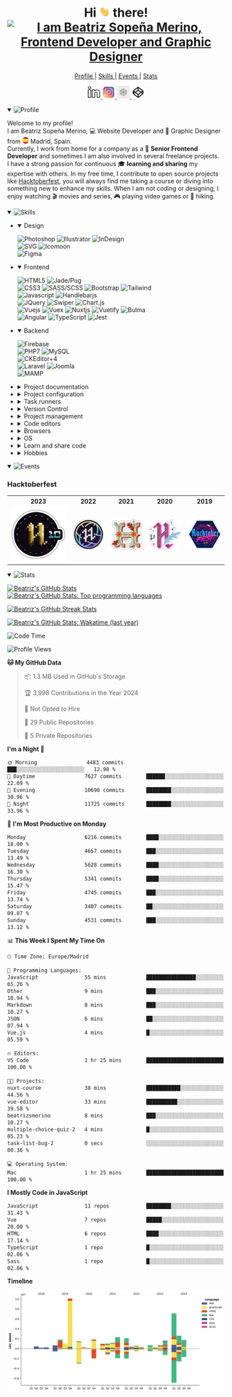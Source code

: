 <div align="center">
	<h1>
		<span>
			Hi <img src="./README/images/icons/hello-giphy.webp" width="25"> there!
		</span>
		<br>
		<span>
			<a href="https://git.io/typing-svg">
				<img src="https://readme-typing-svg.demolab.com?font=Fira+Code&pause=1000&color=00ADBB&center=true&vCenter=true&random=false&width=380&height=30&lines=Welcome+to+my+GitHub+profile+🏠;👩🏻‍💻+I'm+Beatriz+Sopeña+Merino;🖥️+Frontend+Developer;🎨+Graphic+Designer;Thank+you+🎊+for+visiting+me" alt="I am Beatriz Sopeña Merino, Frontend Developer and Graphic Designer" />
			</a>
		</span>
	</h1>
</div>

<nav>
	<p align="center">
		<a href="#profile">
			Profile
		</a>
		|
		<a href="#skills">
			Skills
		</a>
		|
		<a href="#events">
			Events
		</a>
		|
		<a href="#stats">
			Stats
		</a>
	</p>
	<p align="center">
    	<a href="https://www.linkedin.com/in/beatrizsmerino/">
    		<img src="./README/images/icons/linkedin.gif" alt="Beatriz`s Linkedin" width="30"/>
    	</a>
		<a href="https://www.instagram.com/beatrizsmerino/">
    		<img src="./README/images/icons/instagram.gif" alt="Beatriz`s Instagram" width="30"/>
    	</a>
		<a href="https://codesandbox.io/u/beatrizsmerino">
    		<img src="./README/images/icons/codesandbox-white.gif" alt="Beatriz`s CodeSandbox" width="30"/>
    	</a>
		<a href="https://codepen.io/beatrizsmerino/">
    		<img src="./README/images/icons/codepen-white.gif" alt="Beatriz`s Codepen" width="30"/>
    	</a>
    </p>
</nav>

<details id="profile" open="true">
	<summary>
		<img src="https://readme-typing-svg.demolab.com?font=Fira+Code&size=22&weight=600&pause=1000&color=00ADBB&vCenter=true&repeat=false&random=false&width=250&height=26&lines=👩‍💻_Profile" alt="Profile" />
	</summary>
	<div>
		<div>
			<p>
				Welcome to my profile!
				<br>
				I am Beatriz Sopeña Merino, 💻 Website Developer and 🎨 Graphic Designer from <img src="./README/images/icons/flag-es.svg" alt="Spain" width="15"> Madrid, Spain.
				<br>
				Currently, I work from home for a company as a 💼 <strong>Senior Frontend Developer</strong> and sometimes I am also involved in several freelance projects.
				<br>
				I have a strong passion for continuous 🎓 <strong>learning and sharing</strong> my expertise with others. In my free time, I contribute to open source projects like <a href="https://hacktoberfest.digitalocean.com/">Hacktoberfest</a>, you will always find me taking a course or diving into something new to enhance my skills. When I am not coding or designing, I enjoy watching 🎬 movies and series, 🎮 playing video games or 🥾 hiking.
			</p>
		</div>
	</div>
</details>

<details id="skills" open="true">
	<summary>
		<img src="https://readme-typing-svg.demolab.com?font=Fira+Code&size=22&weight=600&pause=1000&color=00ADBB&vCenter=true&repeat=false&random=false&width=250&height=26&lines=💼_Skills" alt="Skills" />
	</summary>
	<div>
		<ul>
			<li>
				<details id="design" open="true">
					<summary>
						Design
					</summary>
					<p>
						<img src="https://img.shields.io/badge/-Photoshop-31A8FF?style=for-the-badge&logo=Adobe-Photoshop&logoColor=FFFFFF" alt="Photoshop" />
						<img src="https://img.shields.io/badge/-Illustrator-FF9A00?style=for-the-badge&logo=Adobe-Illustrator&logoColor=FFFFFF" alt="Illustrator" />
						<img src="https://img.shields.io/badge/-InDesign-EE3D8F?style=for-the-badge&logo=Adobe-InDesign&logoColor=FFFFFF" alt="InDesign" />
						<br>
						<img src="https://img.shields.io/badge/-SVG-F6AB3A?style=for-the-badge&logo=svg&logoColor=000000" alt="SVG" />
						<img src="https://img.shields.io/badge/-Icomoon-825794?&style=for-the-badge&logo=Icomoon&logoColor=FFFFFF" alt="Icomoon" />
						<br>
						<img src="https://img.shields.io/badge/-Figma-F24E1D?&style=for-the-badge&logo=Figma&logoColor=FFFFFF" alt="Figma" />
					</p>
				</details>
			</li>
			<li>
				<details id="frontend" open="true">
					<summary>
						Frontend
					</summary>
					<p>
						<img src="https://img.shields.io/badge/-HTML5-E34F26?style=for-the-badge&logo=html5&logoColor=FFFFFF" alt="HTML5" />
						<img src="https://img.shields.io/badge/-JADE/PUG-A86454?style=for-the-badge&logo=Pug&logoColor=FFFFFF" alt="Jade/Pug" />
						<br>
						<img src="https://img.shields.io/badge/-Css3-2173F6?style=for-the-badge&logo=css3&logoColor=FFFFFF" alt="CSS3" />
						<img src="https://img.shields.io/badge/-SASS/SCSS-CC6699?style=for-the-badge&logo=sass&logoColor=FFFFFF" alt="SASS/SCSS" />
						<img src="https://img.shields.io/badge/-Bootstrap-7952B3?style=for-the-badge&logo=Bootstrap&logoColor=FFFFFF" alt="Bootstrap" />
						<img src="https://img.shields.io/badge/-Tailwind-06B6D4?style=for-the-badge&logo=tailwindcss&logoColor=FFFFFF" alt="Tailwind" />
						<br>
						<img src="https://img.shields.io/badge/-Javascript-F7DF1E?style=for-the-badge&logo=javascript&logoColor=000000" alt="Javascript" />
						<img src="https://img.shields.io/badge/-Handlebars.js-F0772B?style=for-the-badge&logo=Handlebars.js&logoColor=FFFFFF" alt="Handlebarjs" />
						<br>
						<img src="https://img.shields.io/badge/-JQuery-183353?style=for-the-badge&logo=JQuery&logoColor=FFFFFF" alt="JQuery" />
						<img src="https://img.shields.io/badge/-Swiper-6332F6?style=for-the-badge&logo=Swiper&logoColor=FFFFFF" alt="Swiper" />
						<img src="https://img.shields.io/badge/-Chart.js-FF6384?style=for-the-badge&logo=Chart.js&logoColor=FFFFFF" alt="Chart.js" />
						<br>
						<img src="https://img.shields.io/badge/-Vue-3FB280?style=for-the-badge&logo=Vue.js&logoColor=FFFFFF" alt="Vuejs" />
						<img src="https://img.shields.io/badge/-Vuex-3FB280?style=for-the-badge&logo=Vuex&logoColor=FFFFFF" alt="Vuex" />
						<img src="https://img.shields.io/badge/-Nuxt-00DC82?style=for-the-badge&logo=Nuxt.js&logoColor=FFFFFF" alt="Nuxtjs" />
						<img src="https://img.shields.io/badge/-Vuetify-1867C0?style=for-the-badge&logo=Vuetify&logoColor=FFFFFF" alt="Vuetify" />
						<img src="https://img.shields.io/badge/-Bulma-00D1B2?style=for-the-badge&logo=Bulma&logoColor=FFFFFF" alt="Bulma" />
						<br>
						<img src="https://img.shields.io/badge/-Angular-E23237?style=for-the-badge&logo=angular&logoColor=FFFFFF" alt="Angular" />
						<img src="https://img.shields.io/badge/-TypeScript-3178C6?style=for-the-badge&logo=TypeScript&logoColor=FFFFFF" alt="TypeScript" />
						<img src="https://img.shields.io/badge/-Jest-C21325?style=for-the-badge&logo=Jest&logoColor=FFFFFF" alt="Jest" />
					</p>
				</details>
			</li>
			<li>
				<details id="backend" open="true">
					<summary>
						Backend
					</summary>
					<p>
						<img src="https://img.shields.io/badge/-Firebase-FFCA28?style=for-the-badge&logo=firebase&logoColor=333333" alt="Firebase" />
						<br>
						<img src="https://img.shields.io/badge/-PHP7-5F82BB?style=for-the-badge&logo=PHP&logoColor=FFFFFF" alt="PHP7" />
						<img src="https://img.shields.io/badge/-MySQL-F29111?style=for-the-badge&logo=MySQL&logoColor=FFFFFF" alt="MySQL" />
						<br>
						<img src="https://img.shields.io/badge/-CKEditor 4-0287D0?style=for-the-badge&logo=CKEditor+4&logoColor=FFFFFF" alt="CKEditor+4" />
						<br>
						<img src="https://img.shields.io/badge/-Laravel-FF2D20?style=for-the-badge&logo=Laravel&logoColor=FFFFFF" alt="Laravel" />
						<img src="https://img.shields.io/badge/-Joomla-2E739E?style=for-the-badge&logo=Joomla&logoColor=FFFFFF" alt="Joomla" />
						<br>
						<img src="https://img.shields.io/badge/-Mamp-707072?style=for-the-badge&logo=MAMP&logoColor=FFFFFF" alt="MAMP" />
					</p>
				</details>
			</li>
			<li>
				<details id="project-documentation">
					<summary>
						Project documentation
					</summary>
					<p>
						<img src="https://img.shields.io/badge/-Markdown-000000?style=for-the-badge&logo=Markdown&logoColor=FFFFFF" alt="Markdown" />
						<img src="https://img.shields.io/badge/-JSDoc-006FBB?style=for-the-badge&logoColor=FFFFFF" alt="JSDoc" />
					</p>
				</details>
			</li>
			<li>
				<details id="project-configuration">
					<summary>
						Project configuration
					</summary>
					<p>
						<img src="https://img.shields.io/badge/-Prettier-1A2B34?style=for-the-badge&logo=prettier&logoColor=FFFFFF" alt="Prettier" />
						<img src="https://img.shields.io/badge/-EditorConfig-333333?style=for-the-badge&logo=EditorConfig&logoColor=FEFEFE" alt="EditorConfig" />
						<br>
						<img src="https://img.shields.io/badge/-ESLint-4B32C3?style=for-the-badge&logo=eslint&logoColor=FFFFFF" alt="ESLint" />
						<img src="https://img.shields.io/badge/-babel-F9DC3E?style=for-the-badge&logo=babel&logoColor=000000" alt="Babel" />
						<img src="https://img.shields.io/badge/-stylelint-263238?style=for-the-badge&logo=stylelint&logoColor=FFFFFF" alt="Stylelint" />
						<br>
						<img src="https://img.shields.io/badge/-Webpack-8DD6F9?style=for-the-badge&logo=Webpack&logoColor=333333" alt="Webpack" />
					</p>
				</details>
			</li>
			<li>
				<details id="task-runners">
					<summary>
						Task runners
					</summary>
					<p>
						<img src="https://img.shields.io/badge/-NPM-CB3837?style=for-the-badge&logo=npm&logoColor=FFFFFF" alt="NPM" />
						<img src="https://img.shields.io/badge/-NVM-F4DD4B?style=for-the-badge&logo=nvm&logoColor=000000" alt="NVM" />
						<img src="https://img.shields.io/badge/-Homebrew-FBB040?style=for-the-badge&logo=Homebrew&logoColor=333333" alt="Homebrew" />
						<br>
						<img src="https://img.shields.io/badge/Bash-3D4648?style=for-the-badge&logo=gnu-bash&logoColor=FFFFFF" alt="Bash" />
						<img src="https://img.shields.io/badge/PowerShell-5391FE?style=for-the-badge&logo=PowerShell&logoColor=FFFFFF" alt="PowerShell" />
						<br>
						<img src="https://img.shields.io/badge/-Nodejs-43853d?style=for-the-badge&logo=Node.js&logoColor=FFFFFF" alt="Nodejs" />
						<img src="https://img.shields.io/badge/-Gulp-D34A47?style=for-the-badge&logo=gulp&logoColor=FFFFFF" alt="Gulp" />
						<img src="https://img.shields.io/badge/-Prepros-00AACD?style=for-the-badge&logoColor=FFFFFF" alt="Prepros" />
					</p>
				</details>
			</li>
			<li>
				<details id="version-control">
					<summary>
						Version Control
					</summary>
					<p>
						<img src="https://img.shields.io/badge/-Git-F14E32?style=for-the-badge&logo=git&logoColor=FFFFFF" alt="GIT" />
						<img src="https://img.shields.io/badge/-Git Flow-0288A6?style=for-the-badge&logo=git&logoColor=FFFFFF" alt="Git Flow" />
						<br>
						<img src="https://img.shields.io/badge/-Conventional Commits-FE5196?style=for-the-badge&logo=Conventional+Commits&logoColor=FEFEFE" alt="Conventional Commits" />
						<br>
						<img src="https://img.shields.io/badge/-SourceTree-0047B3?style=for-the-badge&logo=Atlassian&logoColor=FFFFFF" alt="SourceTree" />
					</p>
				</details>
			</li>
			<li>
				<details id="project-management">
					<summary>
						Project management
					</summary>
					<p>
						<img src="https://img.shields.io/badge/-Microsoft Teams-6264A7?style=for-the-badge&logo=microsoftteams&logoColor=FFFFFF" alt="Microsoft Teams" />
						<img src="https://img.shields.io/badge/-Skype-00AFF0?style=for-the-badge&logo=Skype&logoColor=FFFFFF" alt="Skype" />
						<br>
						<img src="https://img.shields.io/badge/-Discord-5865F2?style=for-the-badge&logo=discord&logoColor=FFFFFF" alt="Discord" />
						<img src="https://img.shields.io/badge/-Slack-4A154B?style=for-the-badge&logo=Slack&logoColor=FFFFFF" alt="Slack" />
						<br>
						<img src="https://img.shields.io/badge/-Jira-0052CC?style=for-the-badge&logo=Jira&logoColor=FFFFFF" alt="Jira" />
						<img src="https://img.shields.io/badge/-Monday-D80764?style=for-the-badge&logoColor=FFFFFF" alt="Monday" />
						<img src="https://img.shields.io/badge/-Trello-2D70C1?style=for-the-badge&logo=Trello&logoColor=FFFFFF" alt="Trello" />
						<img src="https://img.shields.io/badge/-Excel-217346?style=for-the-badge&logo=MicrosoftExcel&logoColor=FFFFFF" alt="Excel" />
						<br>
						<img src="https://img.shields.io/badge/-Hootsuite-143059?style=for-the-badge&logo=Hootsuite&logoColor=FFFFFF" alt="Hootsuite" />
					</p>
				</details>
			</li>
			<li>
				<details id="code-editors">
					<summary>
						Code editors
					</summary>
					<p>
						<img src="https://img.shields.io/badge/-Visual Studio Code-005BA4?style=for-the-badge&logo=Visual+Studio+Code&logoColor=FFFFFF" alt="Visual Studio Code" />
						<img src="https://img.shields.io/badge/-PhpStorm-7A59F7?style=for-the-badge&logo=JetBrains&logoColor=FFFFFF" alt="PhpStorm" />
						<br>
						<img src="https://img.shields.io/badge/-Atom-5CB4AF?style=for-the-badge&logo=Atom&logoColor=FFFFFF" alt="Atom" />
						<img src="https://img.shields.io/badge/-Netbeans-1B6AC6?style=for-the-badge&logo=ApacheNetBeansIDE&logoColor=FFFFFF" alt="Netbeans" />
						<br>
						<img src="https://img.shields.io/badge/-Sublime Text-222222?style=for-the-badge&logo=Sublime+Text&logoColor=FF9800" alt="Sublime Text" />
						<img src="https://img.shields.io/badge/-EditPlus-F95635?style=for-the-badge&logoColor=FFFFFF" alt="EditPlus" />
					</p>
				</details>
			</li>
			<li>
				<details id="browsers">
					<summary>
						Browsers
					</summary>
					<p>
						<img src="https://img.shields.io/badge/-Internet Explorer-0076D6?style=for-the-badge&logo=InternetExplorer&logoColor=FFFFFF" alt="Internet Explorer" />
						<img src="https://img.shields.io/badge/-Microsoft Edge-0078D7?style=for-the-badge&logo=MicrosoftEdge&logoColor=FFFFFF" alt="Microsoft Edge" />
						<br>
						<img src="https://img.shields.io/badge/-Google Chrome-4285F4?style=for-the-badge&logo=GoogleChrome&logoColor=FFFFFF" alt="Google Chrome" />
						<img src="https://img.shields.io/badge/-Firefox Browser-FF7139?style=for-the-badge&logo=FirefoxBrowser&logoColor=FFFFFF" alt="Firefox Browser" />
						<br>
						<img src="https://img.shields.io/badge/-Opera-FF1B2D?style=for-the-badge&logo=Opera&logoColor=FFFFFF" alt="Opera" />
						<img src="https://img.shields.io/badge/-Safari-000000?style=for-the-badge&logo=Safari&logoColor=FFFFFF" alt="Safari" />
					</p>
				</details>
			</li>
			<li>
				<details id="operating-system">
					<summary>
						OS
					</summary>
					<p>
						<img src="https://img.shields.io/badge/-Windows-0078D6?style=for-the-badge&logo=Windows&logoColor=FFFFFF" alt="Windows" />
						<img src="https://img.shields.io/badge/-Mac-999999?style=for-the-badge&logo=apple&logoColor=FFFFFF" alt="Apple" />
						<br>
						<img src="https://img.shields.io/badge/-VirtualBox-183A61?style=for-the-badge&logo=virtualbox&logoColor=FFFFFF" alt="VirtualBox" />
					</p>
				</details>
			</li>
			<li>
				<details id="learn-share-code">
					<summary>
						Learn and share code
					</summary>
					<p>
						<a href="https://github.com/beatrizsmerino">
							<img src="https://img.shields.io/badge/-Github-181717?style=for-the-badge&logo=Github&logoColor=FFFFFF" alt="Github" />
						</a>
						<img src="https://img.shields.io/badge/-Dependabot-025E8C?style=for-the-badge&logo=Dependabot&logoColor=FFFFFF" alt="Dependabot" />
						<br>
						<a href="https://codepen.io/beatrizsmerino/">
							<img src="https://img.shields.io/badge/-Codepen-47cf73?&style=for-the-badge&logo=Codepen&logoColor=FFFFFF" alt="CodePen" />
						</a>
						<a href="https://codesandbox.io/u/beatrizsmerino">
							<img src="https://img.shields.io/badge/-CodeSandBox-204056?style=for-the-badge&logo=CodeSandBox&logoColor=FFFFFF" alt="CodeSandBox" />
						</a>
						<br>
						<img src="https://img.shields.io/badge/-Udemy-EC5252?&style=for-the-badge&logo=Udemy&logoColor=FFFFFF" alt="Udemy" />
						<a href="https://stackoverflow.com/users/10855837/beatrizsmerino">
							<img src="https://img.shields.io/badge/-Stack Overflow-FE7A16?style=for-the-badge&logo=Stackoverflow&logoColor=FFFFFF" alt="Stack Overflow" />
						</a>
					</p>
				</details>
			</li>
			<li>
				<details id="hobbies">
					<summary>
						Hobbies
					</summary>
					<p>
						<img src="https://img.shields.io/badge/-Spotify-000000?&style=for-the-badge&message=Spotify&color=222222&logo=Spotify&logoColor=1ED760" alt="Spotify" />
						<img src="https://img.shields.io/badge/-YouTube-FF0000?&style=for-the-badge&logo=YouTube&logoColor=FFFFFF" alt="YouTube" />
						<br>
						<img src="https://img.shields.io/badge/-Netflix-E50914?&style=for-the-badge&logo=netflix&logoColor=FFFFFF" alt="Netflix" />
						<img src="https://img.shields.io/badge/-HBO-000000?&style=for-the-badge&logo=HBO&logoColor=FFFFFF" alt="HBO" />
						<img src="https://img.shields.io/badge/-DisneyPlus-214396?&style=for-the-badge&logo=Disney&logoColor=FFFFFF" alt="Disney Plus" />
						<img src="https://img.shields.io/badge/-Amazon Prime Video-0F79AF?&style=for-the-badge&logo=Amazon&?logoWidth=40&logoColor=FFFFFF" alt="Amazon Prime Video" />
						<br>
						<img src="https://img.shields.io/badge/-Playstation-003791?&style=for-the-badge&logo=Playstation&logoColor=FFFFFF" alt="Playstation" />
						<img src="https://img.shields.io/badge/-Nintendo-8F8F8F?&style=for-the-badge&logo=nintendo&logoColor=FFFFFF" alt="Nintendo" />
						<br>
						<img src="https://img.shields.io/badge/-Fitbit-00B0B9?&style=for-the-badge&logo=Fitbit&logoColor=FFFFFF" alt="Fitbit" />
					</p>
				</details>
			</li>
		</ul>
	</div>
</details>

<details id="events" open="true">
	<summary>
		<img src="https://readme-typing-svg.demolab.com?font=Fira+Code&size=22&weight=600&pause=1000&color=00ADBB&vCenter=true&repeat=false&random=false&width=250&height=26&lines=🗓️_Events" alt="Events" />
	</summary>
	<div>
		<h3>
			Hacktoberfest
		</h3>
		<table>
			<tr>
				<th>2023</th>
				<th>2022</th>
				<th>2021</th>
				<th>2020</th>
				<th>2019</th>
			</tr>
			<tr>
				<td>
					<a href="./README/images/hacktoberfest/original/hacktoberfest-2023.svg">
						<img src="./README/images/hacktoberfest/edit/hacktoberfest-2023.svg" alt="Hacktoberfest 2023"/>
					</a>
				</td>
				<td>
					<a href="./README/images/hacktoberfest/original/hacktoberfest-2022.png">
						<img src="./README/images/hacktoberfest/edit/hacktoberfest-2022.png" alt="Hacktoberfest 2022"/>
					</a>
				</td>
				<td>
					<a href="./README/images/hacktoberfest/original/hacktoberfest-2021.png">
						<img src="./README/images/hacktoberfest/edit/hacktoberfest-2021.png" alt="Hacktoberfest 2021"/>
					</a>
				</td>
				<td>
					<a href="./README/images/hacktoberfest/original/hacktoberfest-2020.png">
						<img src="./README/images/hacktoberfest/edit/hacktoberfest-2020.png" alt="Hacktoberfest 2020"/>
					</a>
				</td>
				<td>
					<a href="./README/images/hacktoberfest/original/hacktoberfest-2019.png">
	  					<img src="./README/images/hacktoberfest/edit/hacktoberfest-2019.png" alt="Hacktoberfest 2019"/>
					</a>
				</td>
			</tr>
		</table>
	</div>
</details>

<details id="stats" open="true">
	<summary>
		<img src="https://readme-typing-svg.demolab.com?font=Fira+Code&size=22&weight=600&pause=1000&color=00ADBB&vCenter=true&repeat=false&random=false&width=250&height=26&lines=📊_Stats" alt="Stats" />
	</summary>
	<div>
		<p>
			<a href="https://github-readme-stats.vercel.app/api?username=beatrizsmerino&count_private=true&show=reviews,discussions_started,discussions_answered,prs_merged,prs_merged_percentage&theme=vue-dark&show_icons=true">
				<img src="https://github-readme-stats.vercel.app/api?username=beatrizsmerino&count_private=true&show=reviews,discussions_started,discussions_answered,prs_merged,prs_merged_percentage&theme=vue-dark&show_icons=true"
					alt="Beatriz's GitHub Stats"/>
			</a>
			<a href="https://github-readme-stats.vercel.app/api/top-langs/?username=beatrizsmerino&layout=compact&langs_count=10&theme=vue-dark">
				<img src="https://github-readme-stats.vercel.app/api/top-langs/?username=beatrizsmerino&layout=compact&langs_count=10&theme=vue-dark"
					alt="Beatriz's GitHub Stats: Top programming languages"/>
			</a>
    	</p>
		<p>
		    <a href="https://streak-stats.demolab.com?user=beatrizsmerino&theme=vue-dark&sideNums=white&currStreakNum=white&fire=white&dates=ffffff80">
    			<img src="https://streak-stats.demolab.com?user=beatrizsmerino&theme=vue-dark&sideNums=white&currStreakNum=white&fire=aac8e4&dates=aac8e4"
    				alt="Beatriz's GitHub Streak Stats"/>
    		</a>
		</p>
    	<p>
    		<a href="https://wakatime.com/@beatrizsmerino">
    			<img src="https://github-readme-stats.vercel.app/api/wakatime?username=beatrizsmerino&layout=compact&theme=vue-dark"
    				alt="Beatriz's GitHub Stats: Wakatime (last year)"/>
    		</a>
    	</p>
    </div>
</details>

<!--START_SECTION:waka-->
![Code Time](http://img.shields.io/badge/Code%20Time-1%2C229%20hrs%2021%20mins-blue)

![Profile Views](http://img.shields.io/badge/Profile%20Views-125-blue)

**🐱 My GitHub Data** 

> 📦 1.3 MB Used in GitHub's Storage 
 > 
> 🏆 3,998 Contributions in the Year 2024
 > 
> 🚫 Not Opted to Hire
 > 
> 📜 29 Public Repositories 
 > 
> 🔑 5 Private Repositories 
 > 
**I'm a Night 🦉** 

```text
🌞 Morning                4483 commits        ███░░░░░░░░░░░░░░░░░░░░░░   12.98 % 
🌆 Daytime                7627 commits        ██████░░░░░░░░░░░░░░░░░░░   22.09 % 
🌃 Evening                10690 commits       ████████░░░░░░░░░░░░░░░░░   30.96 % 
🌙 Night                  11725 commits       ████████░░░░░░░░░░░░░░░░░   33.96 % 
```
📅 **I'm Most Productive on Monday** 

```text
Monday                   6216 commits        ████░░░░░░░░░░░░░░░░░░░░░   18.00 % 
Tuesday                  4657 commits        ███░░░░░░░░░░░░░░░░░░░░░░   13.49 % 
Wednesday                5628 commits        ████░░░░░░░░░░░░░░░░░░░░░   16.30 % 
Thursday                 5341 commits        ████░░░░░░░░░░░░░░░░░░░░░   15.47 % 
Friday                   4745 commits        ███░░░░░░░░░░░░░░░░░░░░░░   13.74 % 
Saturday                 3407 commits        ██░░░░░░░░░░░░░░░░░░░░░░░   09.87 % 
Sunday                   4531 commits        ███░░░░░░░░░░░░░░░░░░░░░░   13.12 % 
```


📊 **This Week I Spent My Time On** 

```text
🕑︎ Time Zone: Europe/Madrid

💬 Programming Languages: 
JavaScript               55 mins             ████████████████░░░░░░░░░   65.26 % 
Other                    9 mins              ███░░░░░░░░░░░░░░░░░░░░░░   10.94 % 
Markdown                 8 mins              ███░░░░░░░░░░░░░░░░░░░░░░   10.27 % 
JSON                     6 mins              ██░░░░░░░░░░░░░░░░░░░░░░░   07.94 % 
Vue.js                   4 mins              █░░░░░░░░░░░░░░░░░░░░░░░░   05.59 % 

🔥 Editors: 
VS Code                  1 hr 25 mins        █████████████████████████   100.00 % 

🐱‍💻 Projects: 
nuxt-course              38 mins             ███████████░░░░░░░░░░░░░░   44.56 % 
vue-editor               33 mins             ██████████░░░░░░░░░░░░░░░   39.58 % 
beatrizsmerino           8 mins              ███░░░░░░░░░░░░░░░░░░░░░░   10.27 % 
multiple-choice-quiz-2   4 mins              █░░░░░░░░░░░░░░░░░░░░░░░░   05.23 % 
task-list-bug-2          0 secs              ░░░░░░░░░░░░░░░░░░░░░░░░░   00.36 % 

💻 Operating System: 
Mac                      1 hr 25 mins        █████████████████████████   100.00 % 
```

**I Mostly Code in JavaScript** 

```text
JavaScript               11 repos            ████████░░░░░░░░░░░░░░░░░   31.43 % 
Vue                      7 repos             █████░░░░░░░░░░░░░░░░░░░░   20.00 % 
HTML                     6 repos             ████░░░░░░░░░░░░░░░░░░░░░   17.14 % 
TypeScript               1 repo              █░░░░░░░░░░░░░░░░░░░░░░░░   02.86 % 
Sass                     1 repo              █░░░░░░░░░░░░░░░░░░░░░░░░   02.86 % 
```



**Timeline**

![Lines of Code chart](https://raw.githubusercontent.com/beatrizsmerino/beatrizsmerino/master/assets/bar_graph.png)


<!--END_SECTION:waka-->
